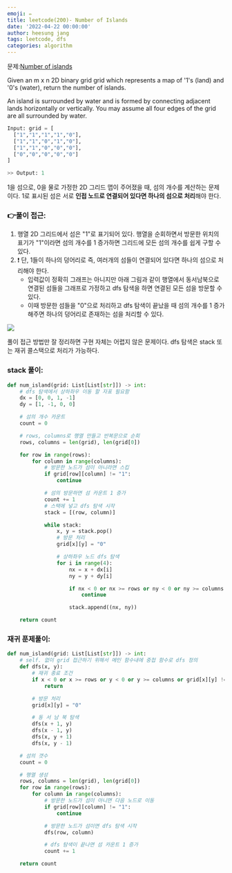 ```yaml
---
emoji: ✏️
title: leetcode(200)- Number of Islands
date: '2022-04-22 00:00:00'
author: heesung jang
tags: leetcode, dfs
categories: algorithm
---
```


문제:[Number of islands]("https://leetcode.com/problems/number-of-islands/")

Given an m x n 2D binary grid grid which represents a map of '1's (land) and '0's (water), return the number of islands.

An island is surrounded by water and is formed by connecting adjacent lands horizontally or vertically. You may assume all four edges of the grid are all surrounded by water.

```python
Input: grid = [
  ["1","1","1","1","0"],
  ["1","1","0","1","0"],
  ["1","1","0","0","0"],
  ["0","0","0","0","0"]
]

>> Output: 1
```

1을 섬으로, 0을 물로 가정한 2D 그리드 맵이 주어졌을 때, 섬의 개수를 계산하는 문제이다. 1로 표시된 섬은 서로 **인접 노드로 연결되어 있다면 하나의 섬으로 처리**해야 한다.

### 👉풀이 접근:

1. 행열 2D 그리드에서 섬은 "1"로 표기되어 있다. 행열을 순회하면서 방문한 위치의 표기가 "1"이라면 섬의 개수를 1 증가하면 그리드에 모든 섬의 개수를 쉽게 구할 수 있다.
2. ❗️ 단, 1들이 하나의 덩어리로 즉, 여러개의 섬들이 연결되어 있다면 하나의 섬으로 처리해야 한다.
   - 입력값이 정확히 그래프는 아니지만 아래 그림과 같이 행열에서 동서남북으로 연결된 섬들을 그래프로 가정하고 dfs 탐색을 하면 연결된 모든 섬을 방문할 수 있다.
   - 이때 방문한 섬들을 "0"으로 처리하고 dfs 탐색이 끝났을 때 섬의 개수를 1 증가해주면 하나의 덩어리로 존재하는 섬을 처리할 수 있다.

![](https://velog.velcdn.com/images/heesungj7/post/bf0b6b9f-4215-4c72-ac3d-576120933335/image.png)

풀이 접근 방법만 잘 정리하면 구현 자체는 어렵지 않은 문제이다. dfs 탐색은 stack 또는 재귀 콜스택으로 처리가 가능하다.

### stack 풀이:

```python
def num_island(grid: List[List[str]]) -> int:
    # dfs 탐색에서 상하좌우 이동 할 자표 필요함
    dx = [0, 0, 1, -1]
    dy = [1, -1, 0, 0]

    # 섬의 개수 카운트
    count = 0

    # rows, columns로 행열 만들고 반복문으로 순회
    rows, columns = len(grid), len(grid[0])

    for row in range(rows):
        for column in range(columns):
			# 방문한 노드가 섬이 아니라면 스킵
            if grid[row][column] != "1":
                continue

            # 섬의 방문하면 섬 카운트 1 증가
            count += 1
            # 스택에 넣고 dfs 탐색 시작
            stack = [(row, column)]

            while stack:
                x, y = stack.pop()
                # 방문 처리
                grid[x][y] = "0"

                # 상하좌우 노드 dfs 탐색
                for i in range(4):
                    nx = x + dx[i]
                    ny = y + dy[i]

                    if nx < 0 or nx >= rows or ny < 0 or ny >= columns or grid[nx][ny] != "1":
                        continue

                    stack.append((nx, ny))

    return count
```

### 재귀 푼제풀이:

```python
def num_island(grid: List[List[str]]) -> int:
	# self. 없이 grid 접근하기 위해서 메인 함수내에 중첩 함수로 dfs 정의
    def dfs(x, y):
        # 재귀 종료 조건
        if x < 0 or x >= rows or y < 0 or y >= columns or grid[x][y] != "1":
            return

        # 방문 처리
        grid[x][y] = "0"

        # 동 서 남 북 탐색
        dfs(x + 1, y)
        dfs(x - 1, y)
        dfs(x, y + 1)
        dfs(x, y - 1)

    # 섬의 갯수
    count = 0

    # 행열 생성
    rows, columns = len(grid), len(grid[0])
    for row in range(rows):
        for column in range(columns):
            # 방문한 노드가 섬이 아니면 다음 노드로 이동
            if grid[row][column] != "1":
                continue

            # 방문한 노드가 섬이면 dfs 탐색 시작
            dfs(row, column)

            # dfs 탐색이 끝나면 섬 카운트 1 증가
            count += 1

    return count
```

```toc

```
